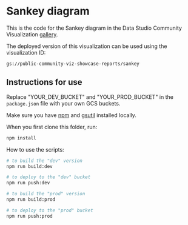 # Sankey diagram

This is the code for the Sankey diagram in the Data Studio Community
Visualization [gallery][showcase].

The deployed version of this visualization can be used using the visualization
ID:

`gs://public-community-viz-showcase-reports/sankey`


## Instructions for use

Replace "YOUR_DEV_BUCKET" and "YOUR_PROD_BUCKET" in the `package.json` file with
your own GCS buckets. 


Make sure you have [npm][npm_site] and
[gsutil][gsutil_site] installed locally.



When you first clone this folder, run:
```bash
npm install
```


How to use the scripts:
```bash
# to build the "dev" version
npm run build:dev

# to deploy to the "dev" bucket
npm run push:dev

# to build the "prod" version
npm run build:prod

# to deploy to the "prod" bucket
npm run push:prod
```


[showcase]: https://developers.google.com/datastudio/visualization/ "Community Visualization Gallery"
[npm_site]: https://www.npmjs.com/ "Node Package Manager"
[gsutil_site]: https://cloud.google.com/storage/docs/gsutil "gsutil Tool docs"
